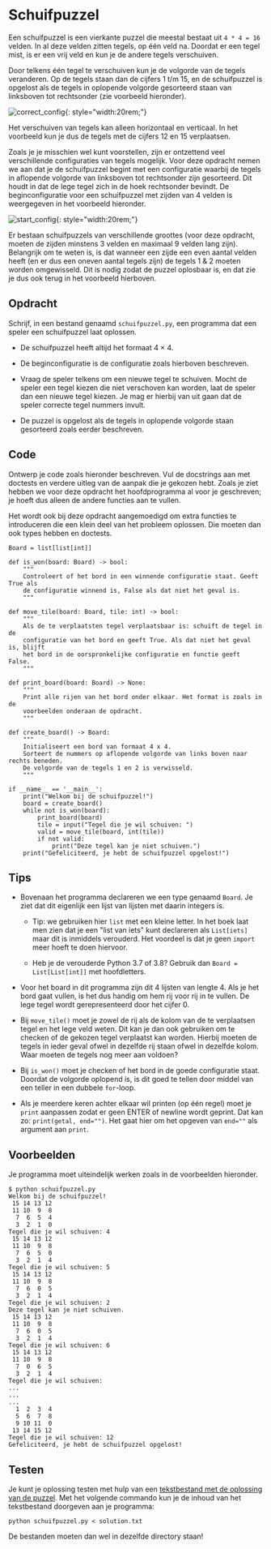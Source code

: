 # Schuifpuzzel

Een schuifpuzzel is een vierkante puzzel die meestal bestaat uit `4 * 4 = 16` velden.
In al deze velden zitten tegels, op één veld na.
Doordat er een tegel mist, is er een vrij veld en kun je de andere tegels verschuiven.

Door telkens één tegel te verschuiven kun je de volgorde van de tegels veranderen.
Op de tegels staan dan de cijfers 1 t/m 15, en de schuifpuzzel is opgelost als de
tegels in oplopende volgorde gesorteerd staan van linksboven tot rechtsonder (zie voorbeeld hieronder).

![correct_config](tiles1.png){: style="width:20rem;"}

Het verschuiven van tegels kan alleen horizontaal en verticaal. In het voorbeeld
kun je dus de tegels met de cijfers 12 en 15 verplaatsen.

Zoals je je misschien wel kunt voorstellen, zijn er ontzettend veel verschillende
configuraties van tegels mogelijk.
Voor deze opdracht nemen we aan dat je de schuifpuzzel begint met een configuratie
waarbij de tegels in aflopende volgorde van linksboven tot rechtsonder zijn gesorteerd.
Dit houdt in dat de lege tegel zich in de hoek rechtsonder bevindt.
De beginconfiguratie voor een schuifpuzzel
met zijden van 4 velden is weergegeven in het voorbeeld hieronder.

![start_config](tiles2.png){: style="width:20rem;"}

Er bestaan schuifpuzzels van verschillende groottes (voor deze opdracht,
moeten de zijden minstens 3 velden en maximaal 9 velden lang zijn). Belangrijk
om te weten is, is dat wanneer een zijde een even aantal velden heeft (en er dus
een oneven aantal tegels zijn) de tegels 1 & 2 moeten worden omgewisseld.
Dit is nodig zodat de puzzel oplosbaar is, en dat zie je dus ook terug in het voorbeeld hierboven.

## Opdracht

Schrijf, in een bestand genaamd `schuifpuzzel.py`, een programma dat een speler een schuifpuzzel laat oplossen.

* De schuifpuzzel heeft altijd het formaat 4 × 4.

* De beginconfiguratie is de configuratie zoals hierboven beschreven.

* Vraag de speler telkens om een nieuwe tegel te schuiven. Mocht de speler een tegel kiezen die niet verschoven kan worden, laat de speler dan een nieuwe tegel kiezen. Je mag er hierbij van uit gaan dat de speler correcte tegel nummers invult.

* De puzzel is opgelost als de tegels in oplopende volgorde staan gesorteerd zoals eerder beschreven.

## Code

Ontwerp je code zoals hieronder beschreven. Vul de docstrings aan met doctests en verdere uitleg van de aanpak die je gekozen hebt. Zoals je ziet hebben we voor deze opdracht het hoofdprogramma al voor je geschreven; je hoeft dus alleen de andere functies aan te vullen.

Het wordt ook bij deze opdracht aangemoedigd om extra functies te introduceren die een klein deel van het probleem oplossen. Die moeten dan ook types hebben en doctests.

    Board = list[list[int]]

    def is_won(board: Board) -> bool:
        """
        Controleert of het bord in een winnende configuratie staat. Geeft True als
        de configuratie winnend is, False als dat niet het geval is.
        """

    def move_tile(board: Board, tile: int) -> bool:
        """
        Als de te verplaatsten tegel verplaatsbaar is: schuift de tegel in de
        configuratie van het bord en geeft True. Als dat niet het geval is, blijft
        het bord in de oorspronkelijke configuratie en functie geeft False.
        """

    def print_board(board: Board) -> None:
        """
        Print alle rijen van het bord onder elkaar. Het format is zoals in de
        voorbeelden onderaan de opdracht.
        """

    def create_board() -> Board:
        """
        Initialiseert een bord van formaat 4 x 4.
        Sorteert de nummers op aflopende volgorde van links boven naar rechts beneden.
        De volgorde van de tegels 1 en 2 is verwisseld.
        """

    if __name__ == '__main__':
        print("Welkom bij de schuifpuzzel!")
        board = create_board()
        while not is_won(board):
            print_board(board)
            tile = input("Tegel die je wil schuiven: ")
            valid = move_tile(board, int(tile))
            if not valid:
                print("Deze tegel kan je niet schuiven.")
        print("Gefeliciteerd, je hebt de schuifpuzzel opgelost!")

## Tips

* Bovenaan het programma declareren we een type genaamd `Board`. Je ziet dat dit eigenlijk een lijst van lijsten met daarin integers is.

    * Tip: we gebruiken hier `list` met een kleine letter. In het boek laat men zien dat je een "list van iets" kunt declareren als `List[iets]` maar dit is inmiddels verouderd. Het voordeel is dat je geen `import` meer hoeft te doen hiervoor.
    
    * Heb je de verouderde Python 3.7 of 3.8? Gebruik dan `Board = List[List[int]]` met hoofdletters.

* Voor het board in dit programma zijn dit 4 lijsten van
  lengte 4. Als je het bord gaat vullen, is het dus handig om hem rij voor rij in te vullen. De lege tegel wordt gerepresenteerd door het cijfer 0.

* Bij `move_tile()` moet je zowel de rij als de kolom van de te verplaatsen tegel en het lege veld
  weten. Dit kan je dan ook gebruiken om te checken of de gekozen tegel verplaatst kan worden.
  Hierbij moeten de tegels in ieder geval ofwel in dezelfde rij staan ofwel in dezelfde kolom. Waar
  moeten de tegels nog meer aan voldoen?

* Bij `is_won()` moet je checken of het bord in de goede configuratie staat. Doordat de volgorde
  oplopend is, is dit goed te tellen door middel van een teller in een dubbele `for`-loop.

* Als je meerdere keren achter elkaar wil printen (op één regel) moet je `print` aanpassen zodat er geen ENTER of newline wordt geprint. Dat kan zo: `print(getal, end="")`. Het gaat hier om het opgeven van `end=""` als argument aan `print`.

## Voorbeelden

Je programma moet uiteindelijk werken zoals in de voorbeelden hieronder.

    $ python schuifpuzzel.py
    Welkom bij de schuifpuzzel!
     15 14 13 12
     11 10  9  8
      7  6  5  4
      3  2  1  0
    Tegel die je wil schuiven: 4
     15 14 13 12
     11 10  9  8
      7  6  5  0
      3  2  1  4
    Tegel die je wil schuiven: 5
     15 14 13 12
     11 10  9  8
      7  6  0  5
      3  2  1  4
    Tegel die je wil schuiven: 2
    Deze tegel kan je niet schuiven.
     15 14 13 12
     11 10  9  8
      7  6  0  5
      3  2  1  4
    Tegel die je wil schuiven: 6
     15 14 13 12
     11 10  9  8
      7  0  6  5
      3  2  1  4
    Tegel die je wil schuiven:
    ...
    ...
    ...
      1  2  3  4
      5  6  7  8
      9 10 11  0
     13 14 15 12
    Tegel die je wil schuiven: 12
    Gefeliciteerd, je hebt de schuifpuzzel opgelost!

## Testen

Je kunt je oplossing testen met hulp van een [tekstbestand met de oplossing van de puzzel](solution.txt). Met het volgende commando kun je de inhoud van het tekstbestand doorgeven aan je programma:

    python schuifpuzzel.py < solution.txt

De bestanden moeten dan wel in dezelfde directory staan!
